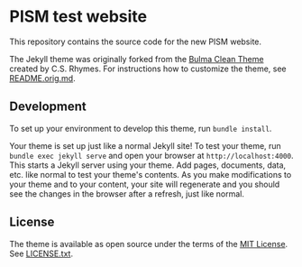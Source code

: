 # PISM test website

This repository contains the source code for the new PISM website.

The Jekyll theme was originally forked from the [Bulma Clean Theme](https://github.com/chrisrhymes/bulma-clean-theme) created by C.S. Rhymes. For instructions how to customize the theme, see [README.orig.md](README.orig.md).

## Development

To set up your environment to develop this theme, run `bundle install`.

Your theme is set up just like a normal Jekyll site! To test your theme, run `bundle exec jekyll serve` and open your browser at `http://localhost:4000`. This starts a Jekyll server using your theme. Add pages, documents, data, etc. like normal to test your theme's contents. As you make modifications to your theme and to your content, your site will regenerate and you should see the changes in the browser after a refresh, just like normal.

## License

The theme is available as open source under the terms of the [MIT License](https://opensource.org/licenses/MIT). See [LICENSE.txt](LICENSE.txt).
